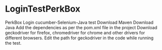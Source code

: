 # LoginTestPerkBox
PerkBox Login cucumber-Selenium-Java test
Download Maven
Download Java
Add the dependencies as per the pom.xml file in the project
Download geckodriver for firefox, chromedriver for chrome and other drivers for different browsers.
Edit the path for geckodriver in the code while running the test.

